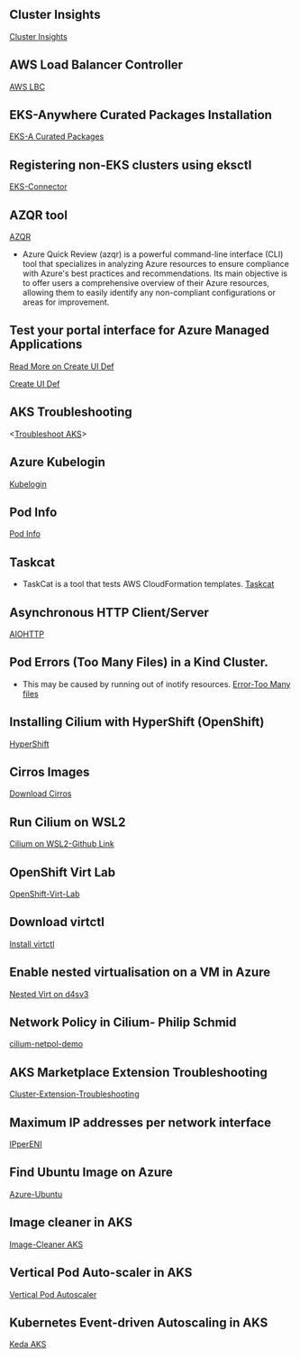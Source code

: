 ## Cluster Insights
[Cluster Insights](https://docs.aws.amazon.com/eks/latest/userguide/cluster-insights.html)

## AWS Load Balancer Controller
[AWS LBC](https://docs.aws.amazon.com/eks/latest/userguide/lbc-helm.html)

## EKS-Anywhere Curated Packages Installation
[EKS-A Curated Packages](https://anywhere.eks.amazonaws.com/docs/packages/prereq/)

## Registering non-EKS clusters using eksctl
[EKS-Connector](https://eksctl.io/usage/eks-connector/)

## AZQR tool
[AZQR](https://github.com/Azure/azqr)
- Azure Quick Review (azqr) is a powerful command-line interface (CLI) tool that specializes in analyzing Azure resources to ensure compliance with Azure's best practices and recommendations. Its main objective is to offer users a comprehensive overview of their Azure resources, allowing them to easily identify any non-compliant configurations or areas for improvement.

## Test your portal interface for Azure Managed Applications
[Read More on Create UI Def](https://learn.microsoft.com/en-us/azure/azure-resource-manager/managed-applications/test-createuidefinition)

[Create UI Def](https://portal.azure.com/#view/Microsoft_Azure_CreateUIDef/SandboxBlade)

## AKS Troubleshooting
<[Troubleshoot AKS](https://learn.microsoft.com/en-in/troubleshoot/azure/azure-kubernetes/welcome-azure-kubernetes)>

## Azure Kubelogin
[Kubelogin](https://azure.github.io/kubelogin/index.html)

## Pod Info
[Pod Info](https://docs.google.com/document/d/1MlOEoNr8j0LlD2w5RMb6E8R55e93aWpzWLgFAIctn8o/edit?usp=sharing)

## Taskcat
- TaskCat is a tool that tests AWS CloudFormation templates.
[Taskcat](https://github.com/aws-ia/taskcat)

## Asynchronous HTTP Client/Server
[AIOHTTP](https://docs.aiohttp.org/en/stable/index.html)

## Pod Errors (Too Many Files) in a Kind Cluster.
- This may be caused by running out of inotify resources.
[Error-Too Many files](https://kind.sigs.k8s.io/docs/user/known-issues/#pod-errors-due-to-too-many-open-files)

## Installing Cilium with HyperShift (OpenShift)
[HyperShift](https://hypershift-docs.netlify.app/how-to/agent/other-sdn-providers/#cilium)

## Cirros Images
[Download Cirros](https://download.cirros-cloud.net/0.6.3/)

## Run Cilium on WSL2
[Cilium on WSL2-Github Link](https://github.com/cilium/cilium/issues/29302)

## OpenShift Virt Lab
[OpenShift-Virt-Lab](https://www.stb.id.au/blog/openshift-virt-lab)

## Download virtctl
[Install virtctl](https://kubevirt.io/user-guide/user_workloads/virtctl_client_tool/)

## Enable nested virtualisation on a VM in Azure
[Nested Virt on d4sv3](https://learn.microsoft.com/en-us/answers/questions/1405242/how-to-enable-nested-virtualization-on-d4s-v3)

## Network Policy in Cilium- Philip Schmid
[cilium-netpol-demo](https://github.com/PhilipSchmid/cilium-netpol-demo/tree/main)

## AKS Marketplace Extension Troubleshooting
[Cluster-Extension-Troubleshooting](https://learn.microsoft.com/en-us/troubleshoot/azure/azure-kubernetes/extensions/cluster-extension-deployment-errors)

## Maximum IP addresses per network interface
[IPperENI](https://docs.aws.amazon.com/AWSEC2/latest/UserGuide/AvailableIpPerENI.html)

## Find Ubuntu Image on Azure
[Azure-Ubuntu](https://documentation.ubuntu.com/azure/azure-how-to/instances/find-ubuntu-images/)

## Image cleaner in AKS
[Image-Cleaner AKS](https://learn.microsoft.com/en-us/azure/aks/image-cleaner)

## Vertical Pod Auto-scaler in AKS
[Vertical Pod Autoscaler](https://learn.microsoft.com/en-us/azure/aks/use-vertical-pod-autoscaler)

## Kubernetes Event-driven Autoscaling in AKS
[Keda AKS](https://learn.microsoft.com/en-us/azure/aks/keda-deploy-add-on-cli)
